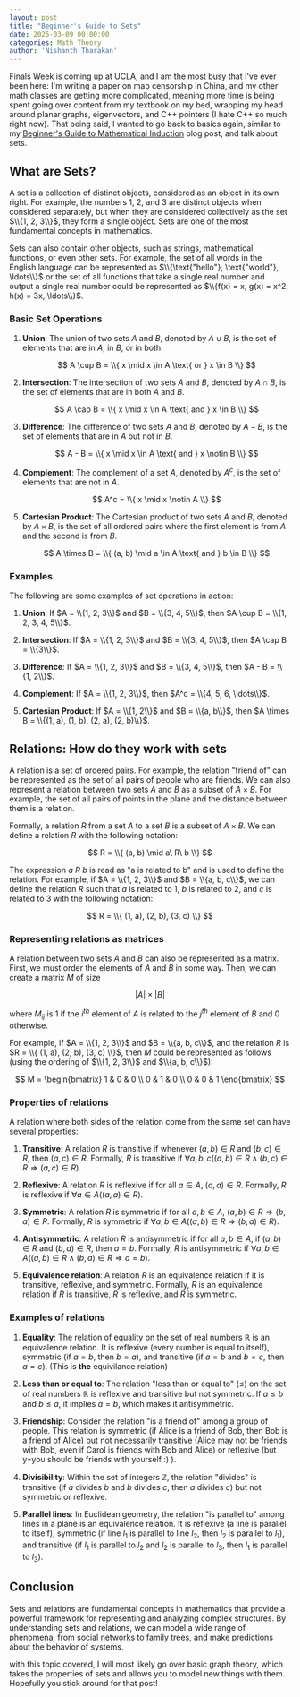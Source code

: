 ```yaml
---
layout: post
title: "Beginner's Guide to Sets"
date: 2025-03-09 00:00:00
categories: Math Theory
author: 'Nishanth Tharakan'
---
```


<script type="text/x-mathjax-config">
  MathJax.Hub.Config({
    tex2jax: {
      inlineMath: [ ['$','$'], ["\$$","\$$"] ],
      processEscapes: true
    }
  });

</script>

<script type="text/javascript" charset="utf-8" 
src="https://cdn.mathjax.org/mathjax/latest/MathJax.js?config=TeX-AMS-MML_HTMLorMML,
https://vincenttam.github.io/javascripts/MathJaxLocal.js"></script>

Finals Week is coming up at UCLA, and I am the most busy that I've ever been here: I'm writing a paper on map censorship in China, and my other math classes are getting more complicated, meaning more time is being spent going over content from my textbook on my bed, wrapping my head around planar graphs, eigenvectors, and C++ pointers (I hate C++ so much right now). That being said, I wanted to go back to basics again, similar to my [Beginner's Guide to Mathematical Induction](https://qerty2006.github.io/math/logic/proof/2025/02/09/induction.html) blog post, and talk about sets.

## What are Sets?

A set is a collection of distinct objects, considered as an object in its own right. For example, the numbers 1, 2, and 3 are distinct objects when considered separately, but when they are considered collectively as the set $\\{1, 2, 3\\}$, they form a single object. Sets are one of the most fundamental concepts in mathematics.

Sets can also contain other objects, such as strings, mathematical functions, or even other sets. For example, the set of all words in the English language can be represented as $\\{\text{"hello"}, \text{"world"}, \ldots\\}$ or the set of all functions that take a single real number and output a single real number could be represented as $\\{f(x) = x, g(x) = x^2, h(x) = 3x, \ldots\\}$.

### Basic Set Operations

1. **Union**: The union of two sets $A$ and $B$, denoted by $A \cup B$, is the set of elements that are in $A$, in $B$, or in both.

   $$ A \cup B = \\{ x \mid x \in A \text{ or } x \in B \\} $$

2. **Intersection**: The intersection of two sets $A$ and $B$, denoted by $A \cap B$, is the set of elements that are in both $A$ and $B$.

   $$ A \cap B = \\{ x \mid x \in A \text{ and } x \in B \\} $$

3. **Difference**: The difference of two sets $A$ and $B$, denoted by $A - B$, is the set of elements that are in $A$ but not in $B$.

   $$ A - B = \\{ x \mid x \in A \text{ and } x \notin B \\} $$

4. **Complement**: The complement of a set $A$, denoted by $A^c$, is the set of elements that are not in $A$.

   $$ A^c = \\{ x \mid x \notin A \\} $$

5. **Cartesian Product**: The Cartesian product of two sets $A$ and $B$, denoted by $A \times B$, is the set of all ordered pairs where the first element is from $A$ and the second is from $B$.

   $$ A \times B = \\{ (a, b) \mid a \in A \text{ and } b \in B \\} $$

### Examples

The following are some examples of set operations in action:

1. **Union**: If $A = \\{1, 2, 3\\}$ and $B = \\{3, 4, 5\\}$, then $A \cup B = \\{1, 2, 3, 4, 5\\}$.

2. **Intersection**: If $A = \\{1, 2, 3\\}$ and $B = \\{3, 4, 5\\}$, then $A \cap B = \\{3\\}$.

3. **Difference**: If $A = \\{1, 2, 3\\}$ and $B = \\{3, 4, 5\\}$, then $A - B = \\{1, 2\\}$.

4. **Complement**: If $A = \\{1, 2, 3\\}$, then $A^c = \\{4, 5, 6, \ldots\\}$.

5. **Cartesian Product**: If $A = \\{1, 2\\}$ and $B = \\{a, b\\}$, then $A \times B = \\{(1, a), (1, b), (2, a), (2, b)\\}$.

## Relations: How do they work with sets

A relation is a set of ordered pairs. For example, the relation "friend of" can be represented as the set of all pairs of people who are friends. We can also represent a relation between two sets $A$ and $B$ as a subset of $A \times B$. For example, the set of all pairs of points in the plane and the distance between them is a relation.

Formally, a relation $R$ from a set $A$ to a set $B$ is a subset of $A \times B$. We can define a relation $R$ with the following notation:

$$ R = \\{ (a, b) \mid a\ R\ b \\} $$

The expression $a\ R\ b$ is read as "a is related to b" and is used to define the relation. For example, if $A = \\{1, 2, 3\\}$ and $B = \\{a, b, c\\}$, we can define the relation $R$ such that $a$ is related to $1$, $b$ is related to $2$, and $c$ is related to $3$ with the following notation:

$$ R = \\{ (1, a), (2, b), (3, c) \\} $$

### Representing relations as matrices

A relation between two sets $A$ and $B$ can also be represented as a matrix. First, we must order the elements of $A$ and $B$ in some way. Then, we can create a matrix $M$ of size 

$$|A| \times |B|$$ 

where $M_{ij}$ is $1$ if the $i^{th}$ element of $A$ is related to the $j^{th}$ element of $B$ and $0$ otherwise.

For example, if $A = \\{1, 2, 3\\}$ and $B = \\{a, b, c\\}$, and the relation $R$ is $R = \\{ (1, a), (2, b), (3, c) \\}$, then $M$ could be represented as follows (using the ordering of $\\{1, 2, 3\\}$ and $\\{a, b, c\\}$):

$$
M = \begin{bmatrix}
1 & 0 & 0 \\
0 & 1 & 0 \\
0 & 0 & 1
\end{bmatrix}
$$

### Properties of relations

A relation where both sides of the relation come from the same set can have several properties:

1. **Transitive**: A relation $R$ is transitive if whenever $(a, b) \in R$ and $(b, c) \in R$, then $(a, c) \in R$. Formally, $R$ is transitive if $\forall a, b, c ( (a, b) \in R \land (b, c) \in R \Rightarrow (a, c) \in R )$.

2. **Reflexive**: A relation $R$ is reflexive if for all $a \in A$, $(a, a) \in R$. Formally, $R$ is reflexive if $\forall a \in A ( (a, a) \in R )$.

3. **Symmetric**: A relation $R$ is symmetric if for all $a, b \in A$, $(a, b) \in R \Rightarrow (b, a) \in R$. Formally, $R$ is symmetric if $\forall a, b \in A ( (a, b) \in R \Rightarrow (b, a) \in R )$.

4. **Antisymmetric**: A relation $R$ is antisymmetric if for all $a, b \in A$, if $(a, b) \in R$ and $(b, a) \in R$, then $a = b$. Formally, $R$ is antisymmetric if $\forall a, b \in A ( (a, b) \in R \land (b, a) \in R \Rightarrow a = b )$.

5. **Equivalence relation**: A relation $R$ is an equivalence relation if it is transitive, reflexive, and symmetric. Formally, $R$ is an equivalence relation if $R$ is transitive, $R$ is reflexive, and $R$ is symmetric.

### Examples of relations


1. **Equality**: The relation of equality on the set of real numbers $\mathbb{R}$ is an equivalence relation. It is reflexive (every number is equal to itself), symmetric (if $a = b$, then $b = a$), and transitive (if $a = b$ and $b = c$, then $a = c$).
(This is **the** equivilance relation)

2. **Less than or equal to**: The relation "less than or equal to" ($\leq$) on the set of real numbers $\mathbb{R}$ is reflexive and transitive but not symmetric. If $a \leq b$ and $b \leq a$, it implies $a = b$, which makes it antisymmetric.

3. **Friendship**: Consider the relation "is a friend of" among a group of people. This relation is symmetric (if Alice is a friend of Bob, then Bob is a friend of Alice) but not necessarily transitive (Alice may not be friends with Bob, even if Carol is friends with Bob and Alice) or reflexive (but y=you should be friends with yourself :) ).

4. **Divisibility**: Within the set of integers $\mathbb{Z}$, the relation "divides" is transitive (if $a$ divides $b$ and $b$ divides $c$, then $a$ divides $c$) but not symmetric or reflexive.

5. **Parallel lines**: In Euclidean geometry, the relation "is parallel to" among lines in a plane is an equivalence relation. It is reflexive (a line is parallel to itself), symmetric (if line $l_1$ is parallel to line $l_2$, then $l_2$ is parallel to $l_1$), and transitive (if $l_1$ is parallel to $l_2$ and $l_2$ is parallel to $l_3$, then $l_1$ is parallel to $l_3$).

## Conclusion

Sets and relations are fundamental concepts in mathematics that provide a powerful framework for representing and analyzing complex structures. By understanding sets and relations, we can model a wide range of phenomena, from social networks to family trees, and make predictions about the behavior of systems. 

with this topic covered, I will most likely go over basic graph theory, which takes the properties of sets and allows you to model new things with them. Hopefully you stick around for that post!
